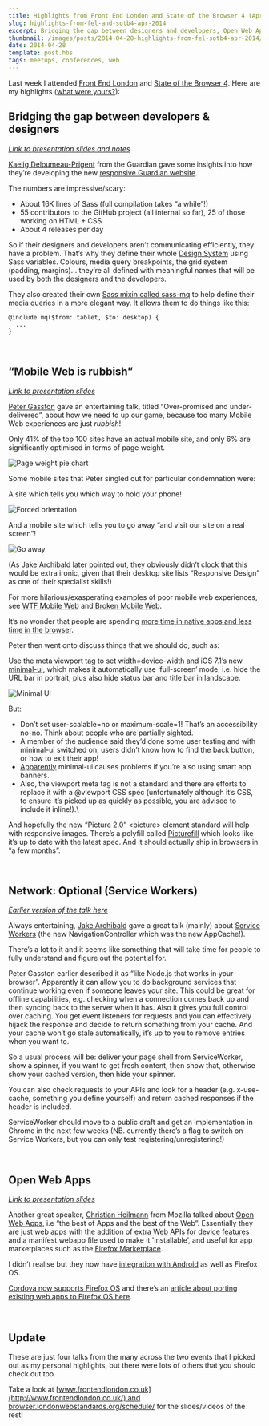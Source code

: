 ```yaml
---
title: Highlights from Front End London and State of the Browser 4 (April 2014)
slug: highlights-from-fel-and-sotb4-apr-2014
excerpt: Bridging the gap between designers and developers, Open Web Apps, and why Mobile Web is rubbish.
thumbnail: /images/posts/2014-04-28-highlights-from-fel-sotb4-apr-2014/minimal-ui.png
date: 2014-04-28
template: post.hbs
tags: meetups, conferences, web
---
```


Last week I attended [Front End
London](http://www.frontendlondon.co.uk/) and [State of the Browser
4](http://browser.londonwebstandards.org/). Here are my highlights
([what were yours?](http://twitter.com/home/?status=@poshaughnessy)):
 
## Bridging the gap between developers & designers

*[Link to presentation slides and notes](http://www.slideshare.net/kaelig)*

[Kaelig Deloumeau-Prigent](https://twitter.com/kaelig) from the Guardian
gave some insights into how they’re developing the new [responsive
Guardian website](http://www.theguardian.com/uk?view=mobile).

The numbers are impressive/scary:

-   About 16K lines of Sass (full compilation takes “a while”!)
-   55 contributors to the GitHub project (all internal so far), 25 of
    those working on HTML + CSS
-   About 4 releases per day

So if their designers and developers aren’t communicating efficiently,
they have a problem. That’s why they define their whole [Design
System](http://css-tricks.com/design-systems-building-future/) using
Sass variables. Colours, media query breakpoints, the grid system
(padding, margins)… they’re all defined with meaningful names that will
be used by both the designers and the developers.

They also created their own [Sass mixin called
sass-mq](https://github.com/guardian/sass-mq) to help define their media
queries in a more elegant way. It allows them to do things like this:

    @include mq($from: tablet, $to: desktop) {
      ...
    }

   

## “Mobile Web is rubbish”

*[Link to presentation slides](https://speakerdeck.com/stopsatgreen/over-promised-and-under-delivered)*

[Peter Gasston](https://twitter.com/stopsatgreen) gave an entertaining
talk, titled “Over-promised and under-delivered”, about how we need to
up our game, because too many Mobile Web experiences are just *rubbish*!

Only 41% of the top 100 sites have an actual mobile site, and only 6%
are significantly optimised in terms of page weight.

![Page weight pie chart](/images/posts/2014-04-28-highlights-from-fel-sotb4-apr-2014/page-size-pie-chart.png)

Some mobile sites that Peter singled out for particular
condemnation were:

A site which tells you which way to hold your phone!

![Forced orientation](/images/posts/2014-04-28-highlights-from-fel-sotb4-apr-2014/forced-orientation.png)

And a mobile site which tells you to go away “and visit our site on a
real screen”!

![Go away](/images/posts/2014-04-28-highlights-from-fel-sotb4-apr-2014/go-away.png)

(As Jake Archibald later pointed out, they obviously didn’t clock that
this would be extra ironic, given that their desktop site lists
“Responsive Design” as one of their specialist skills!)

For more hilarious/exasperating examples of poor mobile web experiences,
see [WTF Mobile
Web](http://wtfmobileweb.com/ "http://wtfmobileweb.com/") and [Broken
Mobile
Web](http://brokenmobile.tumblr.com/ "http://brokenmobile.tumblr.com/").

It’s no wonder that people are spending [more time in native apps and
less time in the
browser](http://cdixon.org/2014/04/07/the-decline-of-the-mobile-web/).

Peter then went onto discuss things that we should do, such as:

Use the meta viewport tag to set
width=device-width and iOS 7.1’s new
[minimal-ui](http://www.mobilexweb.com/blog/ios-7-1-safari-minimal-ui-bugs),
which makes it automatically use ‘full-screen’ mode, i.e. hide the URL
bar in portrait, plus also hide status bar and title bar in
landscape.

![Minimal UI](/images/posts/2014-04-28-highlights-from-fel-sotb4-apr-2014/minimal-ui.png)

But:

-   Don’t set user-scalable=no or
    maximum-scale=1! That’s an accessibility no-no. Think
    about people who are partially sighted.
-   A member of the audience said they’d done some user testing
    and with minimal-ui switched on, users didn’t know how
    to find the back button, or how to exit their app!
-   [Apparently](https://twitter.com/poshaughnessy/status/459454237077164032)
    minimal-ui causes problems if you’re also using smart
    app banners.
-   Also, the viewport meta tag is not a standard and there are
    efforts to replace it with a @viewport CSS spec (unfortunately
    although it’s CSS, to ensure it’s picked up as quickly as possible,
    you are advised to include it inline!).\
    

And hopefully the new “Picture 2.0” &lt;picture&gt; element
standard will help with responsive images. There’s a polyfill called
[Picturefill](http://scottjehl.github.io/picturefill/) which looks like
it’s up to date with the latest spec. And it should actually ship in
browsers in “a few months”.

 

## Network: Optional (Service Workers)

*[Earlier version of the talk here](https://speakerdeck.com/jaffathecake/network-optional)*

Always entertaining, [Jake Archibald](https://twitter.com/jaffathecake)
gave a great talk (mainly) about [Service
Workers](https://github.com/slightlyoff/ServiceWorker) (the new
NavigationController which was the new AppCache!).

There’s a lot to it and it seems like something that will take time for
people to fully understand and figure out the potential for.

Peter Gasston earlier described it as “like Node.js that works in your
browser”. Apparently it can allow you to do background services that
continue working even if someone leaves your site. This could be great
for offline capabilities, e.g. checking when a connection comes back up
and then syncing back to the server when it has. Also it gives you full
control over caching. You get event listeners for requests and you can
effectively hijack the response and decide to return something from your
cache. And your cache won’t go stale automatically, it’s up to you to
remove entries when you want to.

So a usual process will be: deliver your page shell from ServiceWorker,
show a spinner, if you want to get fresh content, then show that,
otherwise show your cached version, then hide your spinner.

You can also check requests to your APIs and look for a header (e.g.
x-use-cache, something you define yourself) and return cached responses
if the header is included.

ServiceWorker should move to a public draft and get an implementation in
Chrome in the next few weeks (NB. currently there’s a flag to switch on
Service Workers, but you can only test registering/unregistering!)

 

## Open Web Apps

*[Link to presentation slides](http://www.slideshare.net/cheilmann/open-web-apps-state-of-the-browser-2014)*

Another great speaker, [Christian
Heilmann](http://www.twitter.com/codepo8) from Mozilla talked about
[Open Web Apps](https://developer.mozilla.org/en-US/Apps/Quickstart),
i.e “the best of Apps and the best of the Web”. Essentially they are
just web apps with the addition of [extra Web APIs for device
features](https://developer.mozilla.org/en-US/Apps/Quickstart#Web_API_functionality)
and a manifest.webapp file used to make it 'installable’,
and useful for app marketplaces such as the [Firefox
Marketplace](https://marketplace.firefox.com/).

I didn’t realise but they now have [integration with
Android](http://hacks.mozilla.org/2014/03/better-integration-for-open-web-apps-on-android/)
as well as Firefox OS.

[Cordova now supports Firefox
OS](https://hacks.mozilla.org/2014/02/building-cordova-apps-for-firefox-os/)
and there’s an [article about porting existing web apps to Firefox OS
here](https://hacks.mozilla.org/2013/12/write-elsewhere-run-on-firefox/).

 

## Update

These are just four talks from the many across the two events that
I picked out as my personal highlights, but there were lots of others
that you should check out too.

Take a look
at [www.frontendlondon.co.uk](http://www.frontendlondon.co.uk/) and
[browser.londonwebstandards.org/schedule/](http://browser.londonwebstandards.org/schedule/)
for the slides/videos of the rest!

 

